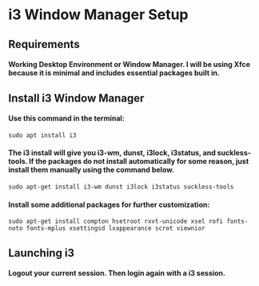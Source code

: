 # i3 Window Manager Setup
## Requirements
#### Working Desktop Environment or Window Manager. I will be using Xfce because it is minimal and includes essential packages built in. 
## Install i3 Window Manager
#### Use this command in the terminal:
```
sudo apt install i3
```
#### The i3 install will give you i3-wm, dunst, i3lock, i3status, and suckless-tools. If the packages do not install automatically for some reason, just install them manually using the command below.
```
sudo apt-get install i3-wm dunst i3lock i3status suckless-tools
```
#### Install some additional packages for further customization:
```
sudo apt-get install compton hsetroot rxvt-unicode xsel rofi fonts-noto fonts-mplus xsettingsd lxappearance scrot viewnior
```
## Launching i3
#### Logout your current session. Then login again with a i3 session. 
